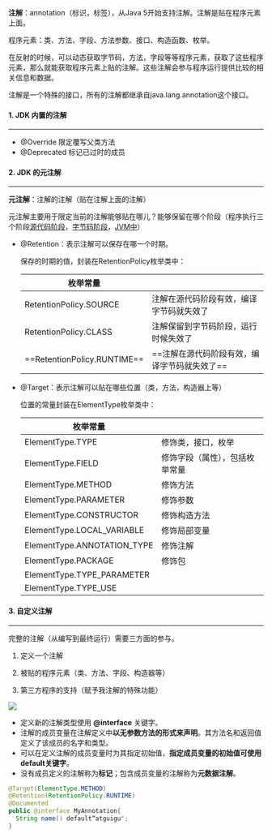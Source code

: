 **注解**：annotation（标识，标签），从Java 5开始支持注解。注解是贴在程序元素上面。

程序元素：类、方法、字段、方法参数、接口、构造函数、枚举。

在反射的时候，可以动态获取字节码，方法，字段等等程序元素，获取了这些程序元素，那么就能获取程序元素上贴的注解。这些注解会参与程序运行提供比较的相关信息和数据。

注解是一个特殊的接口，所有的注解都继承自java.lang.annotation这个接口。

#### 1. JDK 内置的注解

---

- @Override	限定覆写父类方法 
- @Deprecated	标记已过时的成员



#### 2. JDK 的元注解

---

**元注解**：注解的注解（贴在注解上面的注解）

元注解主要用于限定当前的注解能够贴在哪儿？能够保留在哪个阶段（程序执行三个阶段<u>源代码阶段</u>，<u>字节码阶段</u>，<u>JVM中</u>）

- @Retention：表示注解可以保存在哪一个时期。

  保存的时期的值，封装在RetentionPolicy枚举类中：

  | 枚举常量                    |                                              |
  | --------------------------- | -------------------------------------------- |
  | RetentionPolicy.SOURCE      | 注解在源代码阶段有效，编译字节码就失效了     |
  | RetentionPolicy.CLASS       | 注解保留到字节码阶段，运行时候失效了         |
  | ==RetentionPolicy.RUNTIME== | ==注解在源代码阶段有效，编译字节码就失效了== |

- @Target：表示注解可以贴在哪些位置（类，方法，构造器上等）

  位置的常量封装在ElementType枚举类中：

  | 枚举常量                    |                                |
  | --------------------------- | ------------------------------ |
  | ElementType.TYPE            | 修饰类，接口，枚举             |
  | ElementType.FIELD           | 修饰字段（属性），包括枚举常量 |
  | ElementType.METHOD          | 修饰方法                       |
  | ElementType.PARAMETER       | 修饰参数                       |
  | ElementType.CONSTRUCTOR     | 修饰构造方法                   |
  | ElementType.LOCAL_VARIABLE  | 修饰局部变量                   |
  | ElementType.ANNOTATION_TYPE | 修饰注解                       |
  | ElementType.PACKAGE         | 修饰包                         |
  | ElementType.TYPE_PARAMETER  |                                |
  | ElementType.TYPE_USE        |                                |

#### 3. 自定义注解

---

完整的注解（从编写到最终运行）需要三方面的参与。

1) 定义一个注解

2) 被贴的程序元素（类、方法、字段、构造器等）

3) 第三方程序的支持（赋予我注解的特殊功能）

![](https://tva1.sinaimg.cn/large/e6c9d24egy1gzyqd0lvocj21b90u0mz4.jpg)

- 定义新的注解类型使用 **@interface** 关键字。
- 注解的成员变量在注解定义中**以无参数方法的形式来声明**。其方法名和返回值定义了该成员的名字和类型。
- 可以在定义注解的成员变量时为其指定初始值，**指定成员变量的初始值可使用default关键字**。
- 没有成员定义的注解称为**标记**；包含成员变量的注解称为**元数据注解**。

```java
@Target(ElementType.METHOD)
@Retention(RetentionPolicy.RUNTIME)
@Documented
public @interface MyAnnotation{
  String name() default“atguigu";
}
```